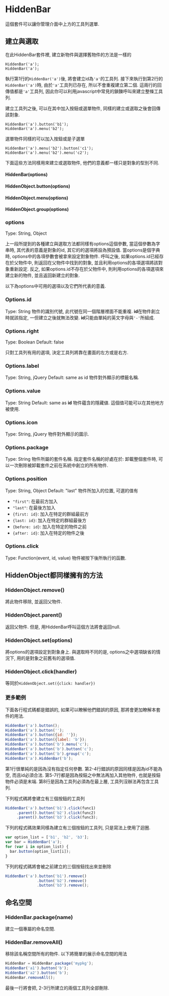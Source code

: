 # HiddenBar

這個套件可以讓你管理介面中上方的工具列選單.


## 建立與選取

在此HiddenBar套件裡, 建立新物件與選擇舊物件的方法是一樣的
```
HiddenBar('a');
HiddenBar('a');
```
執行第1行的```HiddenBar('a')```後, 將會建立id為```'a'```的工具列.
接下來執行到第2行的```HiddenBar('a')```時, 由於```'a'```工具列已存在, 所以不會重複建立第二個.
這兩行的回傳值都是```'a'```工具列, 因此你可以利用javascript中常見的鎖鍊呼叫來建立整條工具列.


建立工具列之後, 可以在其中加入按鈕或選單物件, 同樣的建立或選取之後會回傳該對象.
```
HiddenBar('a').button('b1');
HiddenBar('a').menu('b2');
```

選單物件同樣的可以加入按鈕或是子選單
```
HiddenBar('a').menu('b2').button('c1');
HiddenBar('a').menu('b2').menu('c2');
```

下面這些方法同樣用來建立或選取物件, 他們的意義都一樣只是對象的型別不同.

#### **HiddenBar**(options)
#### HiddenObject.**button**(options)
#### HiddenObject.**menu**(options)
#### HiddenObject.**group**(options)

### **options**
Type: String, Object

上一段所提到的各種建立與選取方法都同樣有options這個參數, 當這個參數為字串時, 其代表的意義是對象的id, 其它的的選項將設為預設值.
當options是個字典時, options中的各項參數會被拿來設定對象物件.
呼叫之後, 如果options.id已經存在於父物件中, 則返回在父物件中找到的對象, 並且利用options的各項選項將該對象重新設定.
反之, 如果options.id不存在於父物件中, 則利用options的各項選項來建立新的物件, 並且返回新建立的對象.

以下為options中可用的選項以及它們所代表的意義.

### Options.**id**
Type: String
物件的識別代號, 此代號在同一個階層裡面不能重複.
**id**在物件創立時就該指定, 一但建立之後就無法改變.
**id**只能由單純的英文字母與```'-'```所組成.


### Options.**right**
Type: Boolean
Default: false

只對工具列有用的選項, 決定工具列將靠在畫面的左方或是右方.


### Options.**label**
Type: String, jQuery
Default: same as id
物件對外顯示的標籤名稱.

### Options.**value**
Type: String
Default: same as **id**
物件蘊含的隱藏値. 這個值可能可以在其他地方被使用.

### Options.**icon**
Type: String, jQuery
物件對外顯示的圖示.

### Options.**package**
Type: String
物件所屬的套件名稱.
指定套件名稱的好處在於: 卸載整個套件時, 可以一次刪除被卸載套件之前在系統中創立的所有物件.


### Options.**position**
Type: String, Object
Default: "last"
物件所加入的位置, 可選的值有

  - ```"first"```: 在最前方加入
  - ```"last"```: 在最後方加入
  - ```{first: id}```: 加入在特定的群組最前方
  - ```{last: id}```: 加入在特定的群組最後方
  - ```{before: id}```: 加入在特定的物件之前
  - ```{after: id}```: 加入在特定的物件之後

### Options.**click**
Type: Function(event, id, value)
物件被按下後所執行的函數.





## HiddenObject都同樣擁有的方法

### HiddenObject.**remove**()

將此物件移除, 並返回父物件.

### HiddenObject.**parent**()

返回父物件.
但是, 用HiddenBar呼叫這個方法將會返回null.

### HiddenObject.**set**(options)

將options的選項設定到對象身上.
與選取時不同的是, options之中選項缺省的情況下, 用的是對象之前舊有的選項值.

### HiddenObject.**click**(handler)

等同於```HiddenObject.set({click: handler})```


### 更多範例

下面各行程式碼都是錯誤的, 如果可以瞭解他們錯誤的原因, 那將會更加瞭解本套件的用法.

```javascript
HiddenBar('a').button();
HiddenBar('a').button('');
HiddenBar('a').button({id: ''});
HiddenBar('a').button({label: 'b'});
HiddenBar('a').button('b').menu('c');
HiddenBar('a').button('b').button('c');
HiddenBar('a').button('b').group('c');
HiddenBar('a').HiddenBar('b');
```
第1行很單純的是因為沒有指定任何參數.
第2-4行錯誤的原因同樣是因為id不能為空, 而且id必須合法.
第5-7行都是因為按鈕之中無法再加入其他物件, 也就是按鈕物件必須是末端.
第8行是因為工具列必須為在最上層, 工具列沒辦法再包含工具列.


下列程式碼將會建立有三個按鈕的工具列
```javascript
HiddenBar('a').button('b1').click(func1)
     .parent().button('b2').click(func2)
     .parent().button('b3').click(func3);
```

下列的程式碼效果同樣為建立有三個按鈕的工具列, 只是寫法上使用了迴圈.
```javascript
var option_list = ['b1', 'b2', 'b3'];
var bar = HiddenBar('a');
for (var i in option_list) {
  bar.button(option_list[i]);
}
```

下列的程式碼將會被之前建立的三個按鈕找出來並刪除
```javascript
HiddenBar('a').button('b1').remove()
              .button('b2').remove()
              .button('b3').remove();
```



## 命名空間

### HiddenBar.**package**(name)

建立一個專屬的命名空間.

### HiddenBar.**removeAll**()


移除該名稱空間所有的物件.
以下將簡單的展示命名空間的用法

```javascript
HiddenBar = HiddenBar.package('mypkg');
HiddenBar('a1').button('b');
HiddenBar('a2').button('b');
HiddenBar.removeAll();
```
最後一行將會把, 2-3行所建立的兩個工具列全部刪除.

